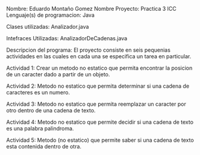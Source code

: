 Nombre: Eduardo Montaño Gomez
Nombre Proyecto: Practica 3 ICC
Lenguaje(s) de programacion: Java

Clases utilizadas:
Analizador.java

Intefraces Utilizadas:
AnalizadorDeCadenas.java

Descripcion del programa: El proyecto consiste en seis pequenias 
actividades en las cuales en cada una se especifica un tarea en particular.

Actividad 1: Crear un metodo no estatico  que permita encontrar la posicion de un 
caracter dado a partir de un objeto.

Actividad 2: Metodo no estatico que permita determinar si una cadena de caracteres 
es un numero.

Actividad 3: Metodo no estatico que permita reemplazar un caracter por 
otro dentro de una cadena de texto.

Actividad 4: Metodo no estatico que permite decidir si una cadena de 
texto es una palabra palindroma.

Actividad 5: Metodo (no estatico) que permite saber si una cadena de 
texto esta contenida dentro de otra.

